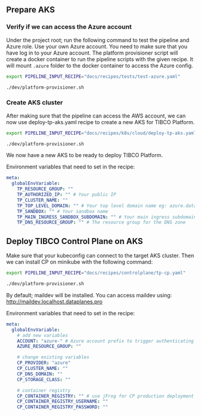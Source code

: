 ## Prepare AKS

### Verify if we can access the Azure account

Under the project root; run the following command to test the pipeline and Azure role. Use your own Azure account.
You need to make sure that you have log in to your Azure account. The platform provisioner script will create a docker container to run the pipeline scripts with the given recipe.
It will mount `.azure` folder to the docker container to access the Azure config.

```bash
export PIPELINE_INPUT_RECIPE="docs/recipes/tests/test-azure.yaml"

./dev/platform-provisioner.sh
```

### Create AKS cluster

After making sure that the pipeline can access the AWS account, we can now use deploy-tp-aks.yaml recipe to create a new AKS for TIBCO Platform.

```bash
export PIPELINE_INPUT_RECIPE="docs/recipes/k8s/cloud/deploy-tp-aks.yaml"

./dev/platform-provisioner.sh
```

We now have a new AKS to be ready to deploy TIBCO Platform.

Environment variables that need to set in the recipe:
```yaml
meta:
  globalEnvVariable:
    TP_RESOURCE_GROUP: ""
    TP_AUTHORIZED_IP: "" # Your public IP
    TP_CLUSTER_NAME: ""
    TP_TOP_LEVEL_DOMAIN: "" # Your top level domain name eg: azure.dataplanes.pro
    TP_SANDBOX: "" # Your sandbox name
    TP_MAIN_INGRESS_SANDBOX_SUBDOMAIN: "" # Your main ingress subdomain name. full domain will be: <TP_MAIN_INGRESS_SANDBOX_SUBDOMAIN>.<TP_SANDBOX>.<TP_TOP_LEVEL_DOMAIN>
    TP_DNS_RESOURCE_GROUP: "" # The resource group for the DNS zone
```

## Deploy TIBCO Control Plane on AKS

Make sure that your kubeconfig can connect to the target AKS cluster. Then we can install CP on minikube with the following command:

```bash
export PIPELINE_INPUT_RECIPE="docs/recipes/controlplane/tp-cp.yaml"

./dev/platform-provisioner.sh
```

By default; maildev will be installed. You can access maildev using: http://maildev.localhost.dataplanes.pro

Environment variables that need to set in the recipe:
```yaml
meta:
  globalEnvVariable:
    # add new variables
    ACCOUNT: "azure-" # Azure account prefix to trigger authenticating with Azure
    AZURE_RESOURCE_GROUP: ""

    # change existing variables
    CP_PROVIDER: "azure"
    CP_CLUSTER_NAME: ""
    CP_DNS_DOMAIN: ""
    CP_STORAGE_CLASS: ""

    # container registry
    CP_CONTAINER_REGISTRY: "" # use jFrog for CP production deployment
    CP_CONTAINER_REGISTRY_USERNAME: ""
    CP_CONTAINER_REGISTRY_PASSWORD: ""
```

